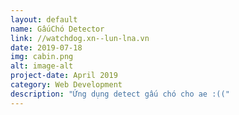 ```yaml
---
layout: default
name: GấuChó Detector
link: //watchdog.xn--lun-lna.vn
date: 2019-07-18
img: cabin.png
alt: image-alt
project-date: April 2019
category: Web Development
description: "Ứng dụng detect gấu chó cho ae :(("
---
```

